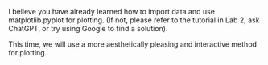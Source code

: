 I believe you have already learned how to import data and use matplotlib.pyplot for plotting. (If not, please refer to the tutorial in Lab 2, ask ChatGPT, or try using Google to find a solution).

This time, we will use a more aesthetically pleasing and interactive method for plotting.
